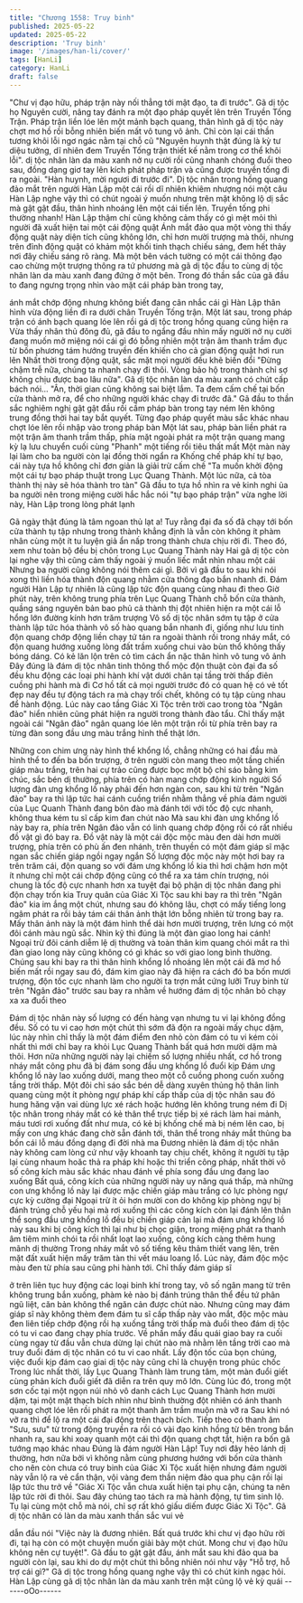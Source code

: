 ```yaml
---
title: "Chương 1558: Truy binh"
published: 2025-05-22
updated: 2025-05-22
description: 'Truy binh'
image: '/images/han-li/cover/'
tags: [HanLi]
category: HanLi
draft: false
---
```


"Chư vị đạo hữu, pháp trận này nối thẳng tới mật đạo, ta đi trước".
Gã dị tộc họ Nguyên cười, nâng tay đánh ra một đạo pháp quyết
lên trên Truyền Tống Trận. Pháp trận liền lóe lên một mảnh bạch
quang, thân hình gã dị tộc này chợt mơ hồ rồi bỗng nhiên biến
mất vô tung vô ảnh.
Chỉ còn lại cái thần tương khôi lỗi ngơ ngác nằm tại chỗ cũ
"Nguyên huynh thật đúng là kỳ tư diệu tưởng, dĩ nhiên đem
Truyền Tống trận thiết kế nằm trong cơ thể khôi lỗi". dị tộc nhân
làn da màu xanh nở nụ cười rồi cũng nhanh chóng đuổi theo sau,
đồng dạng giơ tay lên kích phát pháp trận và cũng được truyền
tống đi ra ngoài.
"Hàn huynh, mời ngươi đi trước đi". Dị tộc nhân trong hồng quang
đảo mắt trên người Hàn Lập một cái rồi dĩ nhiên khiêm nhượng
nói một câu
Hàn Lập nghe vậy thì có chút ngoài ý muốn nhưng trên mặt
không lộ dị sắc mà gật gật đầu, thân hình nhoáng lên một cái tiến
lên. Truyền tống phi thường nhanh! Hàn Lập thậm chí cũng không
cảm thấy có gì mệt mỏi thì người đã xuất hiện tai một cái động
quật
Ánh mắt đảo qua một vòng thì thấy động quật này diện tích cũng
không lớn, chỉ hơn mười trượng mà thôi, nhưng trên đỉnh động
quật có khảm một khối tinh thạch chiếu sáng, đem hết thảy nơi
đây chiếu sáng rõ ràng.
Mà một bên vách tường có một cái thông đạo cao chừng một
trượng thông ra tứ phương mà gã dị tộc đầu to cùng dị tộc nhân
làn da màu xanh đang đứng ở một bên. Trong đó thần sắc của gã
đầu to đang ngưng trọng nhìn vào mặt cái pháp bàn trong tay,

ánh mắt chớp động nhưng không biết đang cân nhắc cái gì
Hàn Lập thân hình vừa động liền đi ra dưới chân Truyền Tống
trận. Một lát sau, trong pháp trận có ánh bạch quang lóe lên rồi gá
dị tộc trong hồng quang cũng hiện ra
Vừa thấy nhân thủ đông đủ, gã đầu to ngẩng đầu nhìn mấy người
nở nụ cười đang muốn mở miệng nói cái gì đó bỗng nhiên một
trận âm thanh trầm đục từ bốn phương tám hướng truyền đến
khiến cho cả gian động quật hơi run lên
Nhất thời trong động quật, sắc mặt mọi người đều khẽ biến đổi
"Đừng chậm trễ nữa, chúng ta nhanh chạy đi thôi. Vòng bảo hộ
trong thành chỉ sợ không chịu được bao lâu nữa". Gã dị tộc nhân
làn da màu xanh có chút cấp bách nói…
"Ân, thời gian cũng không sai biệt lắm. Ta đem cấm chế tại bốn
cửa thành mở ra, để cho những người khác chạy đi trước đã."
Gã đầu to thần sắc nghiêm nghị gật gật đầu rồi cầm pháp bàn
trong tay ném lên không trung đồng thời hai tay bắt quyết. Từng
đạo pháp quyết màu sắc khác nhau chợt lóe lên rồi nhập vào
trong pháp bàn
Một lát sau, pháp bàn liền phát ra một trận âm thanh trầm thấp,
phía mặt ngoài phát ra một trận quang mang kỳ lạ lưu chuyển
cuối cùng "Phanh" một tiếng rồi tiêu thất mất
Một màn này lại làm cho ba người còn lại đồng thời ngẩn ra
Khống chế pháp khí tự bạo, cái này tựa hồ không chỉ đơn giản là
giải trừ cấm chế
"Ta muốn khởi động một cái tự bạo pháp thuật trong Lục Quang
Thành. Một lúc nữa, cả tòa thành thị này sẽ hóa thành tro tàn" Gã
đầu to tựa hồ nhìn ra vẻ kinh nghi ủa ba người nên trong miệng
cười hắc hắc nói
"tự bạo pháp trận" vừa nghe lời này, Hàn Lập trong lòng phát lạnh

Gã ngày thật đúng là tâm ngoan thủ lạt a!
Tuy rằng đại đa số đã chạy tới bốn cửa thành tụ tập nhưng trong
thành khẳng định là vẫn còn không ít phàm nhân cùng một ít tu
luyện giả ẩn nấp trong thành chưa chịu rời đi. Theo đó, xem như
toàn bộ đều bị chôn trong Lục Quang Thành này
Hai gã dị tộc còn lại nghe vậy thì cũng cảm thấy ngoài ý muốn liếc
mắt nhìn nhau một cái
Nhưng ba người cũng không nói thêm cái gì. Bởi vì gã đầu to sau
khi nói xong thì liền hóa thành độn quang nhằm cửa thông đạo
bắn nhanh đi. Đám người Hàn Lập tự nhiên là cũng lập tức độn
quang cùng nhau đi theo
Giờ phút này, trên không trung phía trên Lục Quang Thành chỗ
bốn cửa thành, quầng sáng nguyên bản bao phủ cả thành thị đột
nhiên hiện ra một cái lỗ hổng lớn đường kính hơn trăm trượng
Vô số dị tộc nhân sớm tụ tập ở cửa thành lập tức hóa thành vô số
hào quang bắn nhanh đi, giống như lưu tinh độn quang chớp
động liền chạy tứ tán ra ngoài thành rồi trong nháy mắt, có độn
quang hướng xuống lòng đất trầm xuống chui vào bùn thổ không
thấy bóng dáng. Có kẻ lăn lộn trên cỏ tìm cách ẩn nặc thân hình
vô tung vô ảnh
Đây đúng là đám dị tộc nhân tinh thông thổ mộc độn thuật còn đại
đa số đều khu động các loại phi hành khí vật dưới chân tại tầng
trời thấp điên cuồng phi hành mà đi
Cơ hồ tất cả mọi người trước đó có quan hệ có vẻ tốt đẹp nay
đều tự động tách ra mà chạy trối chết, không có tụ tập cùng nhau
để hành động.
Lúc này cao tầng Giác Xi Tộc trên trời cao trong tòa "Ngân đảo"
hiển nhiên cũng phát hiện ra người trong thành đào tẩu. Chỉ thấy
mặt ngoài cái "Ngân đảo" ngân quang lóe lên một trận rồi từ phía
trên bay ra từng đàn song đầu ưng màu trắng hình thể thật lớn.

Những con chim ưng này hình thể khổng lồ, chẳng những có hai
đầu mà hình thể to đến ba bốn trượng, ở trên người còn mang
theo một tầng chiến giáp màu trắng, trên hai cự trảo cũng được
bọc một bộ chỉ sáo bằng kim chúc, sắc bén dị thường, phía trên
có hàn mang chớp động kinh người
Số lượng đàn ưng khổng lồ này phải đến hơn ngàn con, sau khi
từ trên "Ngân đảo" bay ra thì lập tức hai cánh cuồng triển nhằm
thẳng về phía đám người của Lục Quanh Thành đang bôn đào
mà đánh tới với tốc độ cực nhanh, không thua kém tu sĩ cấp kim
đan chút nào
Mà sau khi đàn ưng khổng lồ này bay ra, phía trên Ngân đảo vẫn
có linh quang chớp động rồi có rất nhiều đồ vật gì đó bay ra. Đồ
vật này là một cái độc mộc màu đen dài hơn mười trượng, phía
trên có phù ấn đen nhánh, trên thuyền có một đám giáp sĩ mặc
ngan sắc chiến giáp ngồi ngay ngắn
Số lượng độc mộc này một hơi bay ra trên trăm cái, độn quang so
với đám ưng khổng lồ kia thì hơi chậm hơn một ít nhưng chỉ một
cái chớp động cũng có thể ra xa tám chín trượng, nói chung là tốc
độ cực nhanh hơn xa tuyệt đại bộ phận dị tộc nhân đang phi độn
chạy trốn kia
Truy quân của Giác Xi Tộc sau khi bay ra thì trên "Ngân đảo" kia
im ắng một chút, nhưng sau đó không lâu, chợt có mấy tiếng long
ngâm phát ra rồi bảy tám cái thân ảnh thật lớn bỗng nhiên từ
trong bay ra. Mấy thân ảnh này là một đám hình thể dài hơn mười
trượng, trên lưng có một đôi cánh màu ngũ sắc. Nhìn kỹ thì đúng
là một đàn giao long hai cánh!
Ngoại trừ đôi cánh diễm lệ dị thường và toàn thân kim quang chói
mắt ra thì đàn giao long này cũng không có gì khác so với giao
long bình thường. Chúng sau khi bay ra thì thân hình khổng lồ
nhoáng lên một cái đã mơ hồ biến mất rồi ngay sau đó, đám kim
giao này đã hiện ra cách đó ba bốn mươi trượng, độn tốc cực
nhanh làm cho người ta trợn mắt cứng lưỡi
Truy binh từ trên "Ngân đảo" trước sau bay ra nhằm về hướng
đám dị tộc nhân bỏ chạy xa xa đuổi theo

Đám dị tộc nhân này số lượng có đến hàng vạn nhưng tu vi lại
không đồng đều. Số có tu vi cao hơn một chút thì sớm đã độn ra
ngoài mấy chục dặm, lúc này nhìn chỉ thấy là một đám điểm đen
nhỏ còn đám có tu vi kém cỏi nhất thì mới chỉ bay ra khỏi Lục
Quang Thành bất quá hơn mười dặm mà thôi. Hơn nữa những
người này lại chiếm số lượng nhiều nhất, cơ hồ trong nháy mắt
công phu đã bị đám song đầu ưng khổng lồ đuổi kịp
Đám ưng khổng lồ này lao xuống dưới, mang theo một cỗ cuồng
phong cuốn xuống tầng trời thấp. Một đôi chỉ sáo sắc bén dễ
dàng xuyên thủng hộ thân linh quang cùng một ít phòng ngự pháp
khí cấp thấp của dị tộc nhân sau đó hung hăng vặn vai dùng lực
xé rách hoặc hướng lên không trung ném đi
Dị tộc nhân trong nháy mắt có kẻ thân thể trực tiếp bị xé rách làm
hai mảnh, máu tươi rơi xuống đất như mưa, có kẻ bị khống chế
mà bị ném lên cao, bị mấy con ưng khác đang chờ sẵn đánh tới,
thân thể trong nháy mắt thủng ba bốn cái lỗ máu đồng dạng đi đời
nhà ma
Đương nhiên là đám dị tộc nhân này không cam lòng cứ như vậy
khoanh tay chịu chết, không ít người tụ tập lại cùng nhaum hoăc
thả ra pháp khí hoặc thi triển công pháp, nhất thời vô số công kích
màu sắc khác nhau đánh về phía song đầu ưng đang lao xuống
Bất quá, công kích của những người này uy năng quá thấp, mà
những con ưng khổng lồ này lại được mặc chiến giáp màu trắng
có lực phòng ngự cực kỳ cường đại
Ngoại trừ ít ỏi hơn mười con do không kịp phòng ngự bị đánh
trúng chỗ yếu hại mà rơi xuống thì các công kích còn lại đánh lên
thân thể song đầu ưng khổng lồ đều bị chiến giáp cản lại mà đám
ưng khổng lồ này sau khi bị công kích thì lại như bị chọc giận,
trong miệng phát ra thanh âm tiêm minh chói ta rồi nhất loạt lao
xuống, công kích càng thêm hung mãnh dị thường
Trong nháy mắt vô số tiếng kêu thảm thiết vang lên, trên mặt đất
xuất hiện mấy trăm tàn thi vết máu loang lổ. Lúc này, đám độc
mộc màu đen từ phía sau cũng phi hành tới. Chỉ thấy đám giáp sĩ

ở trên liên tục huy động các loại binh khí trong tay, vô số ngân
mang từ trên không trung bắn xuống, phàm kẻ nào bị đánh trúng
thân thể đều tứ phân ngũ liệt, căn bản không thể ngăn cản được
chút nào.
Nhưng cũng may đám giáp sĩ này không thèm đem đám tu sĩ cấp
thấp này vào mắt, độc mộc màu đen liên tiếp chớp động rồi hạ
xuống tầng trời thấp mà đuổi theo đám dị tộc có tu vi cao đang
chạy phía trước.
Về phần mấy đầu quái giao bay ra cuối cùng ngay từ đầu vẫn
chưa dừng lại chút nào mà nhằm lên tầng trời cao mà truy đuổi
đám dị tộc nhân có tu vi cao nhất. Lấy độn tốc của bọn chúng,
việc đuổi kịp đám cao giai dị tộc này cũng chỉ là chuyện trong
phúc chốc
Trong lúc nhất thời, lấy Lục Quang Thành làm trung tâm, một màn
đuổi giết cùng phản kích đuổi giết đã diễn ra trên quy mô lớn.
Cùng lúc đó, trong một sơn cốc tại một ngọn núi nhỏ vô danh
cách Lục Quang Thành hơn mười dặm, tại một mặt thạch bích
nhìn như bình thường đột nhiên có ánh thanh quang chợt lóe lên
rồi phát ra một thanh âm trầm muộn mà vỡ ra
Sau khi nó vỡ ra thì để lộ ra một cái đại động trên thạch bích. Tiếp
theo có thanh âm "Sưu, sưu" từ trong động truyền ra rồi có vài
đạo kinh hồng từ bên trong bắn nhanh ra, sau khi xoay quanh một
cái thì độn quang chợt tắt, hiện ra bốn gã tướng mạo khác nhau
Đúng là đám người Hàn Lập!
Tuy nơi đây hẻo lánh dị thường, hơn nữa bởi vì không nằm cùng
phương hướng với bốn cửa thành cho nên còn chưa có truy binh
của Giác Xi Tộc xuất hiện nhưng đám người này vẫn lộ ra vẻ cẩn
thận, vội vàng đem thần niệm đảo qua phụ cận rồi lại lập tức thu
trở về
"Giác Xi Tộc vẫn chưa xuất hiện tại phụ cận, chúng ta nên lập tức
rời đi thôi. Sau đây chúng tao tách ra mà hành động, tự tìm sinh
lộ. Tụ lại cùng một chỗ mà nói, chỉ sợ rất khó giấu diếm được
Giác Xi Tộc". Gã dị tộc nhân có làn da màu xanh thần sắc vui vẻ

dẫn đầu nói
"Việc này là đương nhiên. Bất quá trước khi chư vị đạo hữu rời đi,
tại hạ còn có một chuyện muốn giải bày một chút. Mong chư vị
đạo hữu không nên cự tuyệt!". Gã đầu to gật gật đầu, ánh mắt
sau khi đảo qua ba người còn lại, sau khi do dự một chút thì bỗng
nhiên nói như vậy
"Hỗ trợ, hỗ trợ cái gì?" Gã dị tộc trong hồng quang nghe vậy thì có
chút kinh ngạc hỏi. Hàn Lập cùng gã dị tộc nhân làn da màu xanh
trên mặt cũng lộ vẻ kỳ quái
------oOo------

